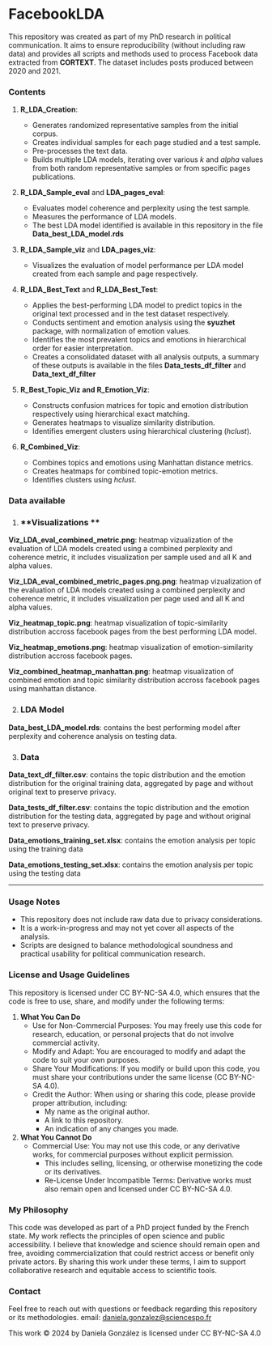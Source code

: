 

# **FacebookLDA**

This repository was created as part of my PhD research in political communication. It aims to ensure reproducibility (without including raw data) and provides all scripts and methods used to process Facebook data extracted from **CORTEXT**. The dataset includes posts produced between 2020 and 2021.

### **Contents**

1. **R_LDA_Creation**:
    - Generates randomized representative samples from the initial corpus.
    - Creates individual samples for each page studied and a test sample.
    - Pre-processes the text data.
    - Builds multiple LDA models, iterating over various *k* and *alpha* values from both random representative samples or from specific pages publications. 

2. **R_LDA_Sample_eval** and **LDA_pages_eval**:
    - Evaluates model coherence and perplexity using the test sample.
    - Measures the performance of LDA models.
    - The best LDA model identified is available in this repository in the file **Data_best_LDA_model.rds**

3. **R_LDA_Sample_viz** and **LDA_pages_viz**:
    - Visualizes the evaluation of model performance per LDA model created from each sample and page respectively. 

4. **R_LDA_Best_Text** and **R_LDA_Best_Test**:
    - Applies the best-performing LDA model to predict topics in the original text processed and in the test dataset respectively.
    - Conducts sentiment and emotion analysis using the **syuzhet** package, with normalization of emotion values.
    - Identifies the most prevalent topics and emotions in hierarchical order for easier interpretation.
    - Creates a consolidated dataset with all analysis outputs, a summary of these outputs is available in the files **Data_tests_df_filter** and **Data_text_df_filter**

5. **R_Best_Topic_Viz and R_Emotion_Viz**:
    - Constructs confusion matrices for topic and emotion distribution respectively using hierarchical exact matching.
    - Generates heatmaps to visualize similarity distribution.
    - Identifies emergent clusters using hierarchical clustering (*hclust*).

6. **R_Combined_Viz**:
    - Combines topics and emotions using Manhattan distance metrics.
    - Creates heatmaps for combined topic-emotion metrics.
    - Identifies clusters using *hclust*.

### **Data available**

1. ### **Visualizations **
**Viz_LDA_eval_combined_metric.png**: heatmap vizualization of the evaluation of LDA models created using a combined perplexity and coherence metric, it includes visualization per sample used and all K and alpha values.

**Viz_LDA_eval_combined_metric_pages.png.png**: heatmap vizualization of the evaluation of LDA models created using a combined perplexity and coherence metric, it includes visualization per page used and all K and alpha values.

**Viz_heatmap_topic.png**: heatmap visualization of topic-similarity distribution accross facebook pages from the best performing LDA model.

**Viz_heatmap_emotions.png**: heatmap visualization of emotion-similarity distribution accross facebook pages.

**Viz_combined_heatmap_manhattan.png**: heatmap visualization of combined emotion and topic similarity distribution accross facebook pages using manhattan distance.

2. ### **LDA Model**
**Data_best_LDA_model.rds**: contains the best performing model after perplexity and coherence analysis on testing data.

3. ### **Data**
**Data_text_df_filter.csv**: contains the topic distribution and the emotion distribution for the original training data, aggregated by page and without original text to preserve privacy.

**Data_tests_df_filter.csv**: contains the topic distribution and the emotion distribution for the testing data, aggregated by page and without original text to preserve privacy.

**Data_emotions_training_set.xlsx**: contains the emotion analysis per topic using the training data

**Data_emotions_testing_set.xlsx**: contains the emotion analysis per topic using the testing data


---

### **Usage Notes**

- This repository does not include raw data due to privacy considerations.
- It is a work-in-progress and may not yet cover all aspects of the analysis.
- Scripts are designed to balance methodological soundness and practical usability for political communication research.


### License and Usage Guidelines
This repository is licensed under CC BY-NC-SA 4.0, which ensures that the code is free to use, share, and modify under the following terms:
1. **What You Can Do**
   - Use for Non-Commercial Purposes: You may freely use this code for research, education, or personal projects that do not involve commercial activity.
   - Modify and Adapt: You are encouraged to modify and adapt the code to suit your own purposes.
   - Share Your Modifications: If you modify or build upon this code, you must share your contributions under the same license (CC BY-NC-SA 4.0).
   - Credit the Author: When using or sharing this code, please provide proper attribution, including:
      - My name as the original author.
      - A link to this repository.
      - An  indication of any changes you made.
2. **What You Cannot Do**
   - Commercial Use: You may not use this code, or any derivative works, for commercial purposes without explicit permission.
      - This includes selling, licensing, or otherwise monetizing the code or its derivatives.
      - Re-License Under Incompatible Terms: Derivative works must also remain open and licensed under CC BY-NC-SA 4.0.

### My Philosophy
This code was developed as part of a PhD project funded by the French state. My work reflects the principles of open science and public accessibility. I believe that knowledge and science should remain open and free, avoiding commercialization that could restrict access or benefit only private actors. By sharing this work under these terms, I aim to support collaborative research and equitable access to scientific tools.


### **Contact**

Feel free to reach out with questions or feedback regarding this repository or its methodologies.
email: daniela.gonzalez@sciencespo.fr

This work © 2024 by Daniela González is licensed under CC BY-NC-SA 4.0 
